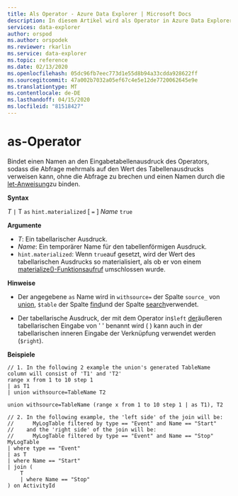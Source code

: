 ```yaml
---
title: Als Operator - Azure Data Explorer | Microsoft Docs
description: In diesem Artikel wird als Operator in Azure Data Explorer beschrieben.
services: data-explorer
author: orspod
ms.author: orspodek
ms.reviewer: rkarlin
ms.service: data-explorer
ms.topic: reference
ms.date: 02/13/2020
ms.openlocfilehash: 05dc96fb7eec773d1e55d8b94a33cdda928622ff
ms.sourcegitcommit: 47a002b7032a05ef67c4e5e12de7720062645e9e
ms.translationtype: MT
ms.contentlocale: de-DE
ms.lasthandoff: 04/15/2020
ms.locfileid: "81518427"
---
```

# <a name="as-operator"></a>as-Operator

Bindet einen Namen an den Eingabetabellenausdruck des Operators, sodass die Abfrage mehrmals auf den Wert des Tabellenausdrucks verweisen kann, ohne die Abfrage zu brechen und einen Namen durch die [let-Anweisung](letstatement.md)zu binden.

**Syntax**

*T* `|` T `as` `hint.materialized` [ `=` ] *Name* `true`

**Argumente**

* *T*: Ein tabellarischer Ausdruck.
* *Name*: Ein temporärer Name für den tabellenförmigen Ausdruck.
* `hint.materialized`: Wenn `true`auf gesetzt, wird der Wert des tabellarischen Ausdrucks so materialisiert, als ob er von einem [materialize()-Funktionsaufruf](./materializefunction.md) umschlossen wurde.

**Hinweise**

* Der angegebene `as` Name wird in `withsource=` der Spalte `source_` von [union](./unionoperator.md), `$table` der Spalte [find](./findoperator.md)und der Spalte [search](./searchoperator.md)verwendet.

* Der tabellarische Ausdruck, der mit dem Operator in`$left` [der](./joinoperator.md)äußeren tabellarischen Eingabe von ' ' benannt wird ( ) kann auch in der tabellarischen inneren Eingabe der Verknüpfung verwendet werden (`$right`).

**Beispiele**

```kusto
// 1. In the following 2 example the union's generated TableName column will consist of 'T1' and 'T2'
range x from 1 to 10 step 1 
| as T1 
| union withsource=TableName T2

union withsource=TableName (range x from 1 to 10 step 1 | as T1), T2

// 2. In the following example, the 'left side' of the join will be: 
//      MyLogTable filtered by type == "Event" and Name == "Start"
//    and the 'right side' of the join will be: 
//      MyLogTable filtered by type == "Event" and Name == "Stop"
MyLogTable  
| where type == "Event"
| as T
| where Name == "Start"
| join (
    T
    | where Name == "Stop"
) on ActivityId
```